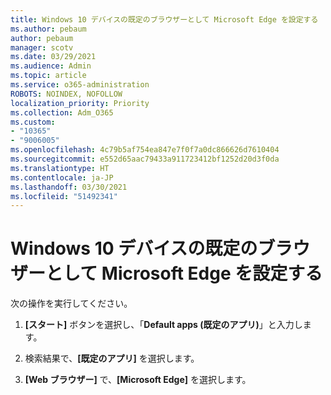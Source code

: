 ```yaml
---
title: Windows 10 デバイスの既定のブラウザーとして Microsoft Edge を設定する
ms.author: pebaum
author: pebaum
manager: scotv
ms.date: 03/29/2021
ms.audience: Admin
ms.topic: article
ms.service: o365-administration
ROBOTS: NOINDEX, NOFOLLOW
localization_priority: Priority
ms.collection: Adm_O365
ms.custom:
- "10365"
- "9006005"
ms.openlocfilehash: 4c79b5af754ea847e7f0f7a0dc866626d7610404
ms.sourcegitcommit: e552d65aac79433a911723412bf1252d20d3f0da
ms.translationtype: HT
ms.contentlocale: ja-JP
ms.lasthandoff: 03/30/2021
ms.locfileid: "51492341"
---
```

# <a name="set-microsoft-edge-as-the-default-browser-on-a-windows-10-device"></a>Windows 10 デバイスの既定のブラウザーとして Microsoft Edge を設定する

次の操作を実行してください。

1. **[スタート]** ボタンを選択し、「**Default apps (既定のアプリ)**」と入力します。

1. 検索結果で、**[既定のアプリ]** を選択します。

1. **[Web ブラウザー]** で、**[Microsoft Edge]** を選択します。
